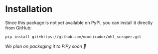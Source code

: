 # Installation


Since this package is not yet available on PyPI, you can install it directly from GitHub:
```bash
pip install git+https://github.com/maxtixador/nhl_scraper.git
```

*We plan on packaging it to PiPy soon 👀*
